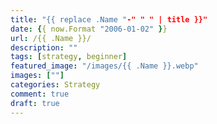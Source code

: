 ```yaml
---
title: "{{ replace .Name "-" " " | title }}"
date: {{ now.Format "2006-01-02" }}
url: /{{ .Name }}/
description: ""
tags: [strategy, beginner]
featured_image: "/images/{{ .Name }}.webp"
images: [""]
categories: Strategy
comment: true
draft: true
---
```

<!--more-->